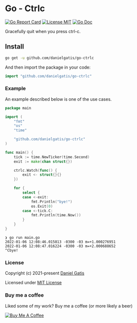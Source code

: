 # Go - Ctrlc

[![Go Report Card](https://goreportcard.com/badge/github.com/danielgatis/go-ctrlc?style=flat-square)](https://goreportcard.com/report/github.com/danielgatis/go-ctrlc)
[![License MIT](https://img.shields.io/badge/license-MIT-blue.svg)](https://raw.githubusercontent.com/danielgatis/go-ctrlc/master/LICENSE)
[![Go Doc](https://img.shields.io/badge/godoc-reference-blue.svg?style=flat-square)](https://godoc.org/github.com/danielgatis/go-ctrlc)

Gracefully quit when you press ctrl-c.

## Install

```bash
go get -u github.com/danielgatis/go-ctrlc
```

And then import the package in your code:

```go
import "github.com/danielgatis/go-ctrlc"
```

### Example

An example described below is one of the use cases.

```go
package main

import (
	"fmt"
	"os"
	"time"

	"github.com/danielgatis/go-ctrlc"
)

func main() {
	tick := time.NewTicker(time.Second)
	exit := make(chan struct{})

	ctrlc.Watch(func() {
		exit <- struct{}{}
	})

	for {
		select {
		case <-exit:
			fmt.Println("bye!")
			os.Exit(0)
		case <-tick.C:
			fmt.Println(time.Now())
		}
	}
}
```

```
❯ go run main.go
2022-01-06 12:08:46.015813 -0300 -03 m=+1.000276951
2022-01-06 12:08:47.016224 -0300 -03 m=+2.000688652
^Cbye!
```

### License

Copyright (c) 2021-present [Daniel Gatis](https://github.com/danielgatis)

Licensed under [MIT License](./LICENSE)

### Buy me a coffee

Liked some of my work? Buy me a coffee (or more likely a beer)

<a href="https://www.buymeacoffee.com/danielgatis" target="_blank"><img src="https://bmc-cdn.nyc3.digitaloceanspaces.com/BMC-button-images/custom_images/orange_img.png" alt="Buy Me A Coffee" style="height: auto !important;width: auto !important;"></a>
